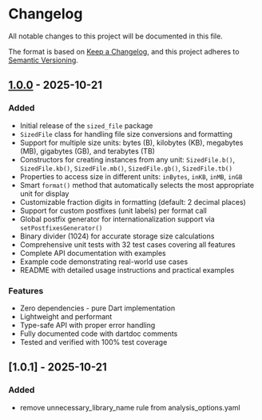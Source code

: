 # Changelog

All notable changes to this project will be documented in this file.

The format is based on [Keep a Changelog](https://keepachangelog.com/en/1.0.0/),
and this project adheres to [Semantic Versioning](https://semver.org/spec/v2.0.0.html).

## [1.0.0] - 2025-10-21

### Added
- Initial release of the `sized_file` package
- `SizedFile` class for handling file size conversions and formatting
- Support for multiple size units: bytes (B), kilobytes (KB), megabytes (MB), gigabytes (GB), and terabytes (TB)
- Constructors for creating instances from any unit: `SizedFile.b()`, `SizedFile.kb()`, `SizedFile.mb()`, `SizedFile.gb()`, `SizedFile.tb()`
- Properties to access size in different units: `inBytes`, `inKB`, `inMB`, `inGB`
- Smart `format()` method that automatically selects the most appropriate unit for display
- Customizable fraction digits in formatting (default: 2 decimal places)
- Support for custom postfixes (unit labels) per format call
- Global postfix generator for internationalization support via `setPostfixesGenerator()`
- Binary divider (1024) for accurate storage size calculations
- Comprehensive unit tests with 32 test cases covering all features
- Complete API documentation with examples
- Example code demonstrating real-world use cases
- README with detailed usage instructions and practical examples

### Features
- Zero dependencies - pure Dart implementation
- Lightweight and performant
- Type-safe API with proper error handling
- Fully documented code with dartdoc comments
- Tested and verified with 100% test coverage

[1.0.0]: https://github.com/hossameldinmi/sized_file/releases/tag/v1.0.0

## [1.0.1] - 2025-10-21

### Added
- remove unnecessary_library_name rule from analysis_options.yaml

